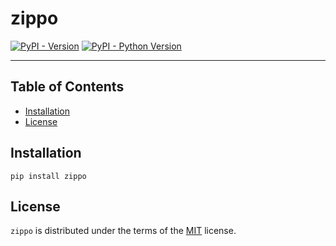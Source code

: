 # zippo

[![PyPI - Version](https://img.shields.io/pypi/v/zippo.svg)](https://pypi.org/project/zippo)
[![PyPI - Python Version](https://img.shields.io/pypi/pyversions/zippo.svg)](https://pypi.org/project/zippo)

-----

## Table of Contents

- [Installation](#installation)
- [License](#license)

## Installation

```console
pip install zippo
```

## License

`zippo` is distributed under the terms of the [MIT](https://spdx.org/licenses/MIT.html) license.
